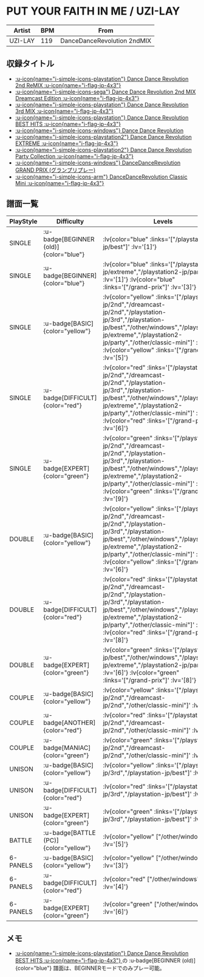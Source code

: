 # PUT YOUR FAITH IN ME / UZI-LAY

|Artist|BPM|From|
|------|---|----|
|UZI-LAY|119|DanceDanceRevolution 2ndMIX|

## 収録タイトル

- [ :u-icon{name="i-simple-icons-playstation"} Dance Dance Revolution 2nd ReMIX :u-icon{name="i-flag-jp-4x3"} ](/playstation-jp/2nd)
- [ :u-icon{name="i-simple-icons-sega"} Dance Dance Revolution 2nd MIX Dreamcast Edition :u-icon{name="i-flag-jp-4x3"} ](/dreamcast-jp/2nd)
- [ :u-icon{name="i-simple-icons-playstation"} Dance Dance Revolution 3rd MIX :u-icon{name="i-flag-jp-4x3"} ](/playstation-jp/3rd)
- [ :u-icon{name="i-simple-icons-playstation"} Dance Dance Revolution BEST HITS :u-icon{name="i-flag-jp-4x3"} ](/playstation-jp/best)
- [ :u-icon{name="i-simple-icons-windows"} Dance Dance Revolution](/other/windows)
- [ :u-icon{name="i-simple-icons-playstation2"} Dance Dance Revolution EXTREME :u-icon{name="i-flag-jp-4x3"} ](/playstation2-jp/extreme)
- [ :u-icon{name="i-simple-icons-playstation2"} Dance Dance Revolution Party Collection :u-icon{name="i-flag-jp-4x3"} ](/playstation2-jp/party)
- [ :u-icon{name="i-simple-icons-windows"} DanceDanceRevolution GRAND PRIX (グランプリプレー)](/grand-prix)
- [ :u-icon{name="i-simple-icons-arm"} DanceDanceRevolution Classic Mini :u-icon{name="i-flag-jp-4x3"} ](/other/classic-mini)

## 譜面一覧

|PlayStyle|Difficulty|Levels|Notes|Movie|
|---------|----------|------|-----|-----|
|SINGLE| :u-badge[BEGINNER (old)]{color="blue"} | :lv{color="blue" :links='["/playstation-jp/best"]' :lv='[1]'} |65/0||
|SINGLE| :u-badge[BEGINNER]{color="blue"} | :lv{color="blue" :links='["/playstation2-jp/extreme","/playstation2-jp/party"]' :lv='[1]'}  :lv{color="blue" :links='["/grand-prix"]' :lv='[3]'} |70/0||
|SINGLE| :u-badge[BASIC]{color="yellow"} | :lv{color="yellow" :links='["/playstation-jp/2nd","/dreamcast-jp/2nd","/playstation-jp/3rd","/playstation-jp/best","/other/windows","/playstation2-jp/extreme","/playstation2-jp/party","/other/classic-mini"]' :lv='[3]'}  :lv{color="yellow" :links='["/grand-prix"]' :lv='[5]'} |128/0||
|SINGLE| :u-badge[DIFFICULT]{color="red"} | :lv{color="red" :links='["/playstation-jp/2nd","/dreamcast-jp/2nd","/playstation-jp/3rd","/playstation-jp/best","/other/windows","/playstation2-jp/extreme","/playstation2-jp/party","/other/classic-mini"]' :lv='[4]'}  :lv{color="red" :links='["/grand-prix"]' :lv='[6]'} |145/0||
|SINGLE| :u-badge[EXPERT]{color="green"} | :lv{color="green" :links='["/playstation-jp/2nd","/dreamcast-jp/2nd","/playstation-jp/3rd","/playstation-jp/best","/other/windows","/playstation2-jp/extreme","/playstation2-jp/party","/other/classic-mini"]' :lv='[6]'}  :lv{color="green" :links='["/grand-prix"]' :lv='[9]'} |203/0||
|DOUBLE| :u-badge[BASIC]{color="yellow"} | :lv{color="yellow" :links='["/playstation-jp/2nd","/dreamcast-jp/2nd","/playstation-jp/3rd","/playstation-jp/best","/other/windows","/playstation2-jp/extreme","/playstation2-jp/party","/other/classic-mini"]' :lv='[4]'}  :lv{color="yellow" :links='["/grand-prix"]' :lv='[6]'} |135/0||
|DOUBLE| :u-badge[DIFFICULT]{color="red"} | :lv{color="red" :links='["/playstation-jp/2nd","/dreamcast-jp/2nd","/playstation-jp/3rd","/playstation-jp/best","/other/windows","/playstation2-jp/extreme","/playstation2-jp/party","/other/classic-mini"]' :lv='[5]'}  :lv{color="red" :links='["/grand-prix"]' :lv='[8]'} |147/0||
|DOUBLE| :u-badge[EXPERT]{color="green"} | :lv{color="green" :links='["/playstation-jp/best","/other/windows","/playstation2-jp/extreme","/playstation2-jp/party"]' :lv='[6]'}  :lv{color="green" :links='["/grand-prix"]' :lv='[8]'} |170/0||
|COUPLE| :u-badge[BASIC]{color="yellow"} | :lv{color="yellow" :links='["/playstation-jp/2nd","/dreamcast-jp/2nd","/other/classic-mini"]' :lv='[3]'} |112/0||
|COUPLE| :u-badge[ANOTHER]{color="red"} | :lv{color="red" :links='["/playstation-jp/2nd","/dreamcast-jp/2nd","/other/classic-mini"]' :lv='[4]'} |128/0||
|COUPLE| :u-badge[MANIAC]{color="green"} | :lv{color="green" :links='["/playstation-jp/2nd","/dreamcast-jp/2nd","/other/classic-mini"]' :lv='[6]'} |195/0||
|UNISON| :u-badge[BASIC]{color="yellow"} | :lv{color="yellow" :links='["/playstation-jp/3rd","/playstation-jp/best"]' :lv='[3]'} |||
|UNISON| :u-badge[DIFFICULT]{color="red"} | :lv{color="red" :links='["/playstation-jp/3rd","/playstation-jp/best"]' :lv='[4]'} |||
|UNISON| :u-badge[EXPERT]{color="green"} | :lv{color="green" :links='["/playstation-jp/3rd","/playstation-jp/best"]' :lv='[6]'} |||
|BATTLE| :u-badge[BATTLE (PC)]{color="yellow"} | :lv{color="yellow" ["/other/windows"]' :lv='[5]'} |||
|6-PANELS| :u-badge[BASIC]{color="yellow"} | :lv{color="yellow" ["/other/windows"]' :lv='[3]'} |127/0||
|6-PANELS| :u-badge[DIFFICULT]{color="red"} | :lv{color="red" ["/other/windows"]' :lv='[4]'} |145/0||
|6-PANELS| :u-badge[EXPERT]{color="green"} | :lv{color="green" ["/other/windows"]' :lv='[6]'} |203/0||

## メモ

- [ :u-icon{name="i-simple-icons-playstation"} Dance Dance Revolution BEST HITS :u-icon{name="i-flag-jp-4x3"} ](/playstation-jp/best)の :u-badge[BEGINNER (old)]{color="blue"} 譜面は、BEGINNERモードでのみプレー可能。
